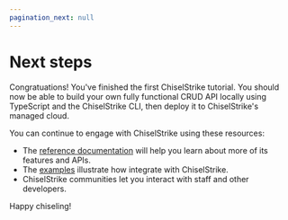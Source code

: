 ```yaml
---
pagination_next: null
---
```


# Next steps

Congratuations! You've finished the first ChiselStrike tutorial. You should now
be able to build your own fully functional CRUD API locally using TypeScript and
the ChiselStrike CLI, then deploy it to ChiselStrike's managed cloud.

You can continue to engage with ChiselStrike using these resources:

- The [reference documentation][1] will help you learn about more of its
  features and APIs.
- The [examples][2] illustrate how integrate with ChiselStrike.
- ChiselStrike communities let you interact with staff and other developers.

Happy chiseling!

[1]: /reference/
[2]: /examples/
